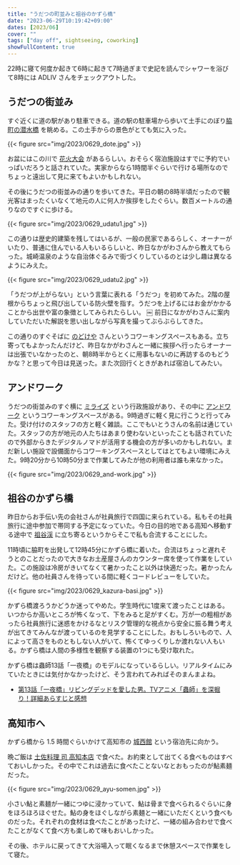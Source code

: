 ```yaml
---
title: "うだつの町並みと祖谷のかずら橋"
date: "2023-06-29T10:19:42+09:00"
dates: [2023/06]
cover: ""
tags: ["day off", sightseeing, coworking]
showFullContent: true
---
```


22時に寝て何度か起きて6時に起きて7時過ぎまで史記を読んでシャワーを浴びて8時には ADLIV さんをチェックアウトした。

## うだつの街並み

すぐ近くに道の駅があり駐車できる。道の駅の駐車場から歩いて土手にのぼり[脇町の潜水橋](https://mimakankou.or.jp/event/wakimachisensuikyou/) を眺める。この土手からの景色がとても気に入った。

{{< figure src="img/2023/0629_dote.jpg" >}}

お盆にはこの川で [花火大会](https://matsuri-no-hi.com/matsuri/30994) があるらしい。おそらく宿泊施設はすでに予約でいっぱいだろうと話されていた。実家からなら1時間半ぐらいで行ける場所なのでちょっと遠出して見に来てもよいかもしれない。

その後にうだつの街並みの通りを歩いてきた。平日の朝の8時半頃だったので観光客はまったくいなくて地元の人に何人か挨拶をしたぐらい。数百メートルの通りなのですぐに歩ける。

{{< figure src="img/2023/0629_udatu1.jpg" >}}

この通りは歴史的建築を残してはいるが、一般の民家であるらしく、オーナーがいたり、普通に住んでいる人もいるらしいと、昨日なかがわさんから教えてもらった。城崎温泉のような自治体ぐるみで街づくりしているのとは少し趣は異なるようにみえた。

{{< figure src="img/2023/0629_udatu2.jpg" >}}

「うだつが上がらない」という言葉に表れる「うだつ」を初めてみた。2階の屋根からちょっと飛び出している防火壁を指す。うだつを上げるにはお金がかかることから出世や富の象徴としてみられたらしい。
￼
前日になかがわさんに案内していただいた解説を思い出しながら写真を撮ってぶらぶらしてきた。

この通りのすぐそばに [のどけや](https://www.nodokeya.com/) さんというコワーキングスペースもある。立ち寄ってもよかったんだけど、昨日なかがわさんと一緒に挨拶へ行ったらオーナーは出張でいなかったのと、朝8時半からとくに用事もないのに再訪するのもどうかな？と思って今日は見送った。また次回行くときがあれば宿泊してみたい。

## アンドワーク

うだつの街並みのすぐ横に [ミライズ](https://mimacity.jp/) という行政施設があり、その中に [アンドワーク](https://and-work.com/) というコワーキングスペースがある。9時過ぎに軽く見に行こうと行ってみた。受け付けのスタッフの方と軽く雑談。ここでもいとうさんの名前は通じていた。スタッフの方が地元の人たちはあまり使わないといったことも話されていたので外部からきたデジタルノマドが活用する機会の方が多いのかもしれない。まだ新しい施設で設備面からコワーキングスペースとしてはとてもよい環境にみえた。9時20分から10時50分まで作業してみたが他の利用者は誰も来なかった。

{{< figure src="img/2023/0629_and-work.jpg" >}}

## 祖谷のかずら橋

昨日からお手伝い先の会社さんが社員旅行で四国に来られている。私もその社員旅行に途中参加で帯同する予定になっていた。今日の目的地である高知へ移動する途中で [祖谷渓](https://www.awanavi.jp/archives/topics/20875) に立ち寄るというからそこで私も合流することにした。

11時頃に脇町を出発して12時45分にかずら橋に着いた。合流はちょっと遅れそうとのことだったので大きなお土産屋さんのカウンター席を使って作業をしていた。この施設は冷房がきいてなくて暑かったこと以外は快適だった。暑かったんだけど。他の社員さんを待っている間に軽くコードレビューをしていた。

{{< figure src="img/2023/0629_kazura-basi.jpg" >}}

かずら橋渡ろうかどうか迷ってやめた。学生時代に1度来て渡ったことはある。いつからか高いところが怖くなって、下をみると足がすくむ。万が一の粗相があったら社員旅行に迷惑をかけるなとリスク管理的な視点から安全に振る舞う考えが出てきてみんなが渡っているのを見学することにした。おもしろいもので、人によって高さをものともしない人がいて、怖くてゆっくりしか渡れない人もいる。かずら橋は人間の多様性を観察する装置の1つにも受け取れた。

かずら橋は蟲師13話「一夜橋」のモデルになっているらしい。リアルタイムにみていたときには気付かなかったけど、そう言われてみればそのまんまよね。

* [第13話「一夜橋」リビングデッドを愛した男。TVアニメ「蟲師」を深掘り！詳細あらすじと感想](https://nekotto-life.com/2020/05/24/musisi13/)

## 高知市へ

かずら橋から 1.5 時間ぐらいかけて高知市の [城西館](https://www.jyoseikan.co.jp/) という宿泊先に向かう。

晩ご飯は [土佐料理 司 高知本店](https://tabelog.com/kochi/A3901/A390101/39000003/) で食べた。お約束として出てくる食べものはすべておいしかった。その中でこれは過去に食べたことないなとおもったのが鮎素麺だった。

{{< figure src="img/2023/0629_ayu-somen.jpg" >}}

小さい鮎と素麺が一緒につゆに浸かっていて、鮎は骨まで食べられるぐらいに身をほろほろほぐせた。鮎の身をほぐしながら素麺と一緒にいただくという食べものだった。それぞれの食材は食べたことがあったけど、一緒の組み合わせで食べたことがなくて食べ方も楽しめて味もおいしかった。

その後、ホテルに戻ってきて大浴場入って眠くなるまで休憩スペースで作業をして寝た。
